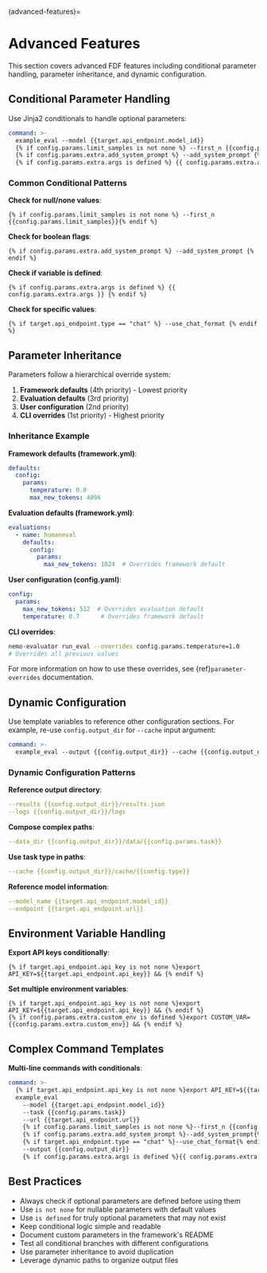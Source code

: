(advanced-features)=

# Advanced Features

This section covers advanced FDF features including conditional parameter handling, parameter inheritance, and dynamic configuration.

## Conditional Parameter Handling

Use Jinja2 conditionals to handle optional parameters:

```yaml
command: >-
  example_eval --model {{target.api_endpoint.model_id}}
  {% if config.params.limit_samples is not none %} --first_n {{config.params.limit_samples}}{% endif %}
  {% if config.params.extra.add_system_prompt %} --add_system_prompt {% endif %}
  {% if config.params.extra.args is defined %} {{ config.params.extra.args }} {% endif %}
```

### Common Conditional Patterns

**Check for null/none values**:
```jinja
{% if config.params.limit_samples is not none %} --first_n {{config.params.limit_samples}}{% endif %}
```

**Check for boolean flags**:
```jinja
{% if config.params.extra.add_system_prompt %} --add_system_prompt {% endif %}
```

**Check if variable is defined**:
```jinja
{% if config.params.extra.args is defined %} {{ config.params.extra.args }} {% endif %}
```

**Check for specific values**:
```jinja
{% if target.api_endpoint.type == "chat" %} --use_chat_format {% endif %}
```

## Parameter Inheritance

Parameters follow a hierarchical override system:

1. **Framework defaults** (4th priority) - Lowest priority
2. **Evaluation defaults** (3rd priority)
3. **User configuration** (2nd priority)
4. **CLI overrides** (1st priority) - Highest priority

### Inheritance Example

**Framework defaults (framework.yml)**:
```yaml
defaults:
  config:
    params:
      temperature: 0.0
      max_new_tokens: 4096
```

**Evaluation defaults (framework.yml)**:
```yaml
evaluations:
  - name: humaneval
    defaults:
      config:
        params:
          max_new_tokens: 1024  # Overrides framework default
```

**User configuration (config.yaml)**:
```yaml
config:
  params:
    max_new_tokens: 512  # Overrides evaluation default
    temperature: 0.7      # Overrides framework default
```

**CLI overrides**:
```bash
nemo-evaluator run_eval --overrides config.params.temperature=1.0
# Overrides all previous values
```

For more information on how to use these overrides, see {ref}`parameter-overrides` documentation.

## Dynamic Configuration

Use template variables to reference other configuration sections. For example, re-use `config.output_dir` for `--cache` input argument:

```yaml
command: >-
  example_eval --output {{config.output_dir}} --cache {{config.output_dir}}/cache
```

### Dynamic Configuration Patterns

**Reference output directory**:
```yaml
--results {{config.output_dir}}/results.json
--logs {{config.output_dir}}/logs
```

**Compose complex paths**:
```yaml
--data_dir {{config.output_dir}}/data/{{config.params.task}}
```

**Use task type in paths**:
```yaml
--cache {{config.output_dir}}/cache/{{config.type}}
```

**Reference model information**:
```yaml
--model_name {{target.api_endpoint.model_id}}
--endpoint {{target.api_endpoint.url}}
```

## Environment Variable Handling

**Export API keys conditionally**:
```jinja
{% if target.api_endpoint.api_key is not none %}export API_KEY=${{target.api_endpoint.api_key}} && {% endif %}
```

**Set multiple environment variables**:
```jinja
{% if target.api_endpoint.api_key is not none %}export API_KEY=${{target.api_endpoint.api_key}} && {% endif %}
{% if config.params.extra.custom_env is defined %}export CUSTOM_VAR={{config.params.extra.custom_env}} && {% endif %}
```

## Complex Command Templates

**Multi-line commands with conditionals**:
```yaml
command: >-
  {% if target.api_endpoint.api_key is not none %}export API_KEY=${{target.api_endpoint.api_key}} && {% endif %}
  example_eval 
    --model {{target.api_endpoint.model_id}}
    --task {{config.params.task}}
    --url {{target.api_endpoint.url}}
    {% if config.params.limit_samples is not none %}--first_n {{config.params.limit_samples}}{% endif %}
    {% if config.params.extra.add_system_prompt %}--add_system_prompt{% endif %}
    {% if target.api_endpoint.type == "chat" %}--use_chat_format{% endif %}
    --output {{config.output_dir}}
    {% if config.params.extra.args is defined %}{{ config.params.extra.args }}{% endif %}
```

## Best Practices

- Always check if optional parameters are defined before using them
- Use `is not none` for nullable parameters with default values
- Use `is defined` for truly optional parameters that may not exist
- Keep conditional logic simple and readable
- Document custom parameters in the framework's README
- Test all conditional branches with different configurations
- Use parameter inheritance to avoid duplication
- Leverage dynamic paths to organize output files

